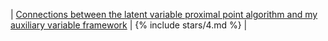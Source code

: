 | [Connections between the latent variable proximal point algorithm and my auxiliary variable framework](/open-problems/#lvpp) | {% include stars/4.md %} |